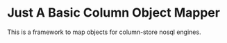 Just A Basic Column Object Mapper
=================================

This is a framework to map objects for column-store nosql engines.